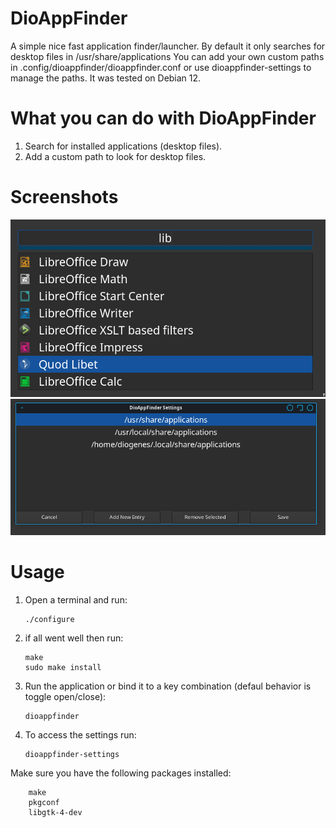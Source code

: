 # DioAppFinder
A simple nice fast application finder/launcher.
By default it only searches for desktop files in /usr/share/applications
You can add your own custom paths in .config/dioappfinder/dioappfinder.conf or use dioappfinder-settings to manage the paths. It was tested on Debian 12.

# What you can do with DioAppFinder
   1. Search for installed applications (desktop files).
   2. Add a custom path to look for desktop files.

# Screenshots
![Alt text](https://github.com/DiogenesN/dioappfinder/blob/main/dioappfinder.png)
![Alt text](https://github.com/DiogenesN/dioappfinder/blob/main/dioappfindersettings.png)

# Usage
  1. Open a terminal and run:

		 ./configure

  2. if all went well then run:

		 make
		 sudo make install
		
  3. Run the application or bind it to a key combination (defaul behavior is toggle open/close):
  
		 dioappfinder
		
  4. To access the settings run:
  
		 dioappfinder-settings

 Make sure you have the following packages installed:

		make
		pkgconf
		libgtk-4-dev
